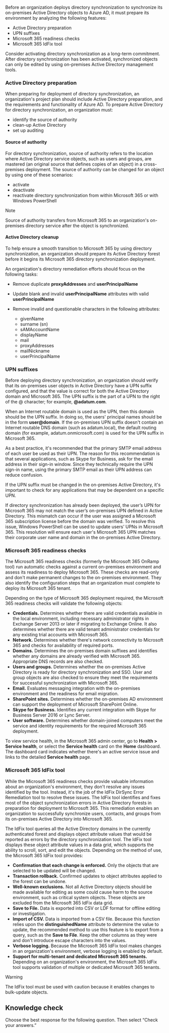 Before an organization deploys directory synchronization to synchronize its on-premises Active Directory objects to Azure AD, it must prepare its environment by analyzing the following features:

 -  Active Directory preparation
 -  UPN suffixes
 -  Microsoft 365 readiness checks
 -  Microsoft 365 IdFix tool

Consider activating directory synchronization as a long-term commitment. After directory synchronization has been activated, synchronized objects can only be edited by using on-premises Active Directory management tools.

### Active Directory preparation

When preparing for deployment of directory synchronization, an organization's project plan should include Active Directory preparation, and the requirements and functionality of Azure AD. To prepare Active Directory for directory synchronization, an organization must:

 -  identify the source of authority
 -  clean-up Active Directory
 -  set up auditing

#### Source of authority

For directory synchronization, source of authority refers to the location where Active Directory service objects, such as users and groups, are mastered (an original source that defines copies of an object) in a cross-premises deployment. The source of authority can be changed for an object by using one of these scenarios:

 -  activate
 -  deactivate
 -  reactivate directory synchronization from within Microsoft 365 or with Windows PowerShell

> [!NOTE]
> Source of authority transfers from Microsoft 365 to an organization's on-premises directory service after the object is synchronized.

#### Active Directory cleanup

To help ensure a smooth transition to Microsoft 365 by using directory synchronization, an organization should prepare its Active Directory forest before it begins its Microsoft 365 directory synchronization deployment.

An organization's directory remediation efforts should focus on the following tasks:

 -  Remove duplicate **proxyAddresses** and **userPrincipalName**
 -  Update blank and invalid **userPrincipalName** attributes with valid **userPrincipalName**
 -  Remove invalid and questionable characters in the following attributes:
    
     -  givenName
     -  surname (sn)
     -  sAMAccountName
     -  displayName
     -  mail
     -  proxyAddresses
     -  mailNickname
     -  userPrincipalName

### UPN suffixes

Before deploying directory synchronization, an organization should verify that its on-premises user objects in Active Directory have a UPN suffix configured, and that the value is correct for both the Active Directory domain and Microsoft 365. The UPN suffix is the part of a UPN to the right of the @ character; for example, **@adatum.com**.

When an Internet routable domain is used as the UPN, then this domain should be the UPN suffix. In doing so, the users' principal names should be in the form **user@domain**. If the on-premises UPN suffix doesn't contain an Internet routable DNS domain (such as adatum.local), the default routing domain (for example, adatum.onmicrosoft.com) is used for the UPN suffix in Microsoft 365.

As a best practice, it's recommended that the primary SMTP email address of each user be used as their UPN. The reason for this recommendation is that several applications, such as Skype for Business, ask for the email address in their sign-in window. Since they technically require the UPN sign-in name, using the primary SMTP email as their UPN address can reduce confusion.

If the UPN suffix must be changed in the on-premises Active Directory, it's important to check for any applications that may be dependent on a specific UPN.

If directory synchronization has already been deployed, the user’s UPN for Microsoft 365 may not match the user’s on-premises UPN defined in Active Directory. This mismatch can occur if the user was assigned a Microsoft 365 subscription license before the domain was verified. To resolve this issue, Windows PowerShell can be used to update users’ UPNs in Microsoft 365. This resolution will ensure each user's Microsoft 365 UPN matches their corporate user name and domain in the on-premises Active Directory.

### Microsoft 365 readiness checks

The Microsoft 365 readiness checks (formerly the Microsoft 365 OnRamp tool) run automatic checks against a current on-premises environment and assess its readiness to deploy Microsoft 365. These checks are read-only and don't make permanent changes to the on-premises environment. They also identify the configuration steps that an organization must complete to deploy its Microsoft 365 tenant.

Depending on the type of Microsoft 365 deployment required, the Microsoft 365 readiness checks will validate the following objects:

 -  **Credentials.** Determines whether there are valid credentials available in the local environment, including necessary administrator rights in Exchange Server 2013 or later if migrating to Exchange Online. It also determines whether there are valid tenant administrator credentials for any existing trial accounts with Microsoft 365.
 -  **Network.** Determines whether there's network connectivity to Microsoft 365 and checks for availability of required ports.
 -  **Domains.** Determines the on-premises domain suffixes and identifies whether any domains are already verified with Microsoft 365. Appropriate DNS records are also checked.
 -  **Users and groups.** Determines whether the on-premises Active Directory is ready for directory synchronization and SSO. User and group objects are also checked to ensure they meet the requirements for successful synchronization with Microsoft 365.
 -  **Email.** Evaluates messaging integration with the on-premises environment and the readiness for email migration.
 -  **SharePoint sites.** Determines whether the on-premises AD environment can support the deployment of Microsoft SharePoint Online.
 -  **Skype for Business.** Identifies any current integration with Skype for Business Server 2016 or Lync Server.
 -  **User software.** Determines whether domain-joined computers meet the service and identity requirements for the required Microsoft 365 deployment.

To view service health, in the Microsoft 365 admin center, go to **Health &gt; Service health**, or select the **Service health** card on the **Home** dashboard. The dashboard card indicates whether there's an active service issue and links to the detailed **Service health** page.

### Microsoft 365 IdFix tool

While the Microsoft 365 readiness checks provide valuable information about an organization's environment, they don't resolve any issues identified by the tool. Instead, it's the job of the IdFix DirSync Error Remediation tool to resolve these issues. The IdFix tool identifies and fixes most of the object synchronization errors in Active Directory forests in preparation for deployment to Microsoft 365. This remediation enables an organization to successfully synchronize users, contacts, and groups from its on-premises Active Directory into Microsoft 365.

The IdFix tool queries all the Active Directory domains in the currently authenticated forest and displays object attribute values that would be reported as errors by the directory synchronization tool. The IdFix tool displays these object attribute values in a data grid, which supports the ability to scroll, sort, and edit the objects. Depending on the method of use, the Microsoft 365 IdFix tool provides:

 -  **Confirmation that each change is enforced.** Only the objects that are selected to be updated will be changed.
 -  **Transaction rollback.** Confirmed updates to object attributes applied to the forest can be undone.
 -  **Well-known exclusions.** Not all Active Directory objects should be made available for editing as some could cause harm to the source environment, such as critical system objects. These objects are excluded from the Microsoft 365 IdFix data grid.
 -  **Save to File.** Data is exported into CSV or LDF format for offline editing or investigation.
 -  **Import of CSV.** Data is imported from a CSV file. Because this function relies upon the **distinguishedName** attribute to determine the value to update, the recommended method to use this feature is to export from a query, such as the **Save to File**. Keep the other columns as they were and don't introduce escape characters into the values.
 -  **Verbose logging.** Because the Microsoft 365 IdFix tool makes changes in an organization's environment, verbose logging is enabled by default.
 -  **Support for multi-tenant and dedicated Microsoft 365 tenants.** Depending on an organization's environment, the Microsoft 365 IdFix tool supports validation of multiple or dedicated Microsoft 365 tenants.

> [!WARNING]
> The IdFix tool must be used with caution because it enables changes to bulk-update objects.

## Knowledge check

Choose the best response for the following question. Then select “Check your answers.”